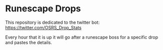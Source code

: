 # Runescape Drops
This repository is dedicated to the twitter bot: https://twitter.com/OSRS_Drop_Stats

Every hour that it is up it will go after a runescape boss for a specific drop and pastes the details. 